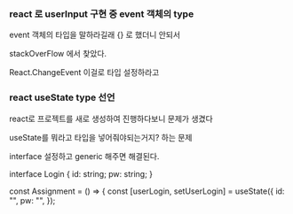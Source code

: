 ### react 로 userInput 구현 중 event 객체의 type

event 객체의 타입을 말하라길래 {} 로 했더니 안되서

stackOverFlow 에서 찾았다.

React.ChangeEvent<HTMLInputElement> 이걸로 타입 설정하라고

### react useState type 선언

react로 프로젝트를 새로 생성하여 진행하다보니 문제가 생겼다

useState를 뭐라고 타입을 넣어줘야되는거지? 하는 문제

interface 설정하고 generic 해주면 해결된다.

interface Login {
id: string;
pw: string;
}

const Assignment = () => {
const [userLogin, setUserLogin] = useState<Login>({
id: "",
pw: "",
});
